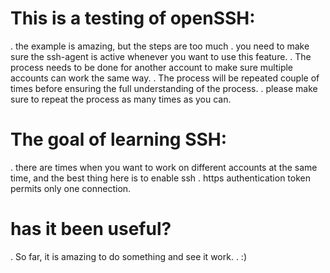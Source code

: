 # This is a testing of openSSH:
. the example is amazing, but the steps are too much
. you need to make sure the ssh-agent is active whenever you want to use this feature.
. The process needs to be done for another account to make sure multiple accounts can work the same way.
. The process will be repeated couple of times before ensuring the full understanding of the process.
. please make sure to repeat the process as many times as you can.
# The goal of learning SSH:
. there are times when you want to work on different accounts at the same time, and the best thing here is to enable ssh
. https authentication token permits only one connection.
# has it been useful?
. So far, it is amazing to do something and see it work.
. :)
